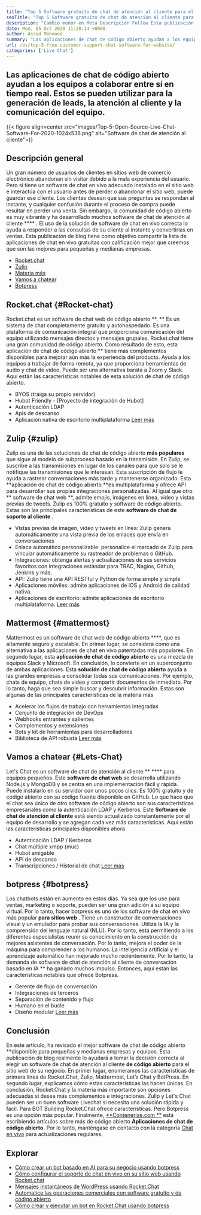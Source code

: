 ```yaml
---
title: "Top 5 Software gratuito de chat de atención al cliente para el sitio web" 
seoTitle: "Top 5 Software gratuito de chat de atención al cliente para el sitio web" 
description: "Cambio menor en Meta Descripción Follow Esta publicación de blog para aprender sobre el software de chat de atención al cliente gratuito superior. Estas herramientas facilitan su representante de servicio al cliente e impulsan las ventas." 
date: Mon, 05 Oct 2020 11:28:14 +0000
author: Assad Mahmood
summary: "Las aplicaciones de chat de código abierto ayudan a los equipos a colaborar entre sí en tiempo real. Estos se pueden utilizar para la generación de leads, la atención al cliente y la comunicación del equipo." 
url: /es/top-5-free-customer-support-chat-software-for-website/
categories: ['Live Chat']
---
```


## Las aplicaciones de chat de código abierto ayudan a los equipos a colaborar entre sí en tiempo real. Estos se pueden utilizar para la generación de leads, la atención al cliente y la comunicación del equipo.

{{< figure align=center src="images/Top-5-Open-Source-Live-Chat-Software-For-2020-1024x536.png" alt="Software de chat de atención al cliente">}}


## Descripción general
Un gran número de usuarios de clientes en sitios web de comercio electrónico abandonan sin visitar debido a la mala experiencia del usuario. Pero si tiene un software de chat en vivo adecuado instalado en el sitio web e interactúa con el usuario antes de perder o abandonar el sitio web, puede guardar ese cliente. Los clientes desean que sus preguntas se respondan al instante, y cualquier confusión durante el proceso de compra puede resultar en perder una venta. Sin embargo, la comunidad de código abierto es muy vibrante y ha desarrollado muchos software de chat de atención al cliente  **** .
El uso de la solución de software de chat en vivo correcta lo ayuda a responder a las consultas de su cliente al instante y convertirlas en ventas. Esta publicación de blog tiene como objetivo compartir la lista de aplicaciones de chat en vivo gratuitas con calificación mejor que creemos que son las mejores para pequeñas y medianas empresas.
  * [Rocket.chat][1]
  * [Zulip][2]
  * [Materia más][3]
  * [Vamos a chatear][4]
  * [Botpress][5]

## **Rocket.chat**    {#Rocket-chat}
Rocket.chat es un software de chat web de código abierto **. ** Es un sistema de chat completamente gratuito y autohospedado. Es una plataforma de comunicación integral que proporciona comunicación del equipo utilizando mensajes directos y mensajes grupales.
Rocket.chat tiene una gran comunidad de código abierto. Como resultado de esto, esta aplicación de chat de código abierto ** tiene más complementos disponibles para mejorar aún más la experiencia del producto. Ayuda a los equipos a trabajar de forma remota, ya que proporciona herramientas de audio y chat de video. Puede ser una alternativa barata a Zoom y Slack. Aquí están las características notables de esta solución de chat de código abierto.
  * BYOS (traiga su propio servidor)
  * Hubot Friendly - [Proyecto de integración de Hubot]
  * Autenticación LDAP
  * Apis de descanso
  * Aplicación nativa de escritorio multiplataforma
    [Leer más][6]

## **Zulip**    {#zulip}
Zulip es una de las soluciones de chat de código abierto **más populares**  que sigue al modelo de subproceso basado en la transmisión. En Zulip, se suscribe a las transmisiones en lugar de los canales para que solo se le notifique las transmisiones que le interesan. Esta suscripción de flujo le ayuda a rastrear conversaciones más tarde y mantenerse organizado.
Esta **aplicación de chat de código abierto  **es multiplataforma y ofrece API para desarrollar sus propias integraciones personalizadas. Al igual que otro **  software de chat web **, admite emojis, imágenes en línea, video y vistas previas de tweets. Zulip es 100% gratuito y software de código abierto. Estas son las principales características de este  **software de chat de soporte al cliente**  .
  * Vistas previas de imagen, video y tweets en línea: Zulip genera automáticamente una vista previa de los enlaces que envía en conversaciones
  * Enlace automático personalizable: personalice el marcado de Zulip para vincular automáticamente su rastreador de problemas o GitHub.
  * Integraciones: obtenga alertas y actualizaciones de sus servicios favoritos con integraciones estándar para TRAC, Nagios, Github, Jenkins y más.
  * API: Zulip tiene una API RESTful y Python de forma simple y simple
  * Aplicaciones móviles: admite aplicaciones de iOS y Android de calidad nativa.
  * Aplicaciones de escritorio: admite aplicaciones de escritorio multiplataforma.
    [Leer más][7]

## **Mattermost**    {#mattermost}
Mattermost es un software de chat web de código abierto ****, que es altamente seguro y escalable. En primer lugar, se considera como una alternativa a las aplicaciones de chat en vivo patentadas más populares. En segundo lugar, esta  **aplicación de chat de código abierto**   es una mezcla de equipos Slack y Microsoft. En conclusión, lo convierte en un superconjunto de ambas aplicaciones.
Esta **solución de chat de código abierto**  ayuda a las grandes empresas a consolidar todas sus comunicaciones. Por ejemplo, chats de equipo, chats de video y compartir documentos de inmediato. Por lo tanto, haga que sea simple buscar y descubrir información.
Estas son algunas de las principales características de la materia más
  * Acelerar los flujos de trabajo con herramientas integradas
  * Conjunto de integración de DevOps
  * Webhooks entrantes y salientes
  * Complementos y extensiones
  * Bots y kit de herramientas para desarrolladores
  * Biblioteca de API robusta
    [Leer más][8]

## **Vamos a chatear**    {#Lets-Chat}
Let's Chat es un software de chat de atención al cliente ** ****  para equipos pequeños. Este  **software de chat web**   se desarrolla utilizando Node.js y MongoDB y se centra en una implementación fácil y rápida. Puede instalarlo en su servidor con unos pocos clics. Es 100% gratuito y de código abierto con su código fuente disponible en GitHub.
Lo que hace que el chat sea único de otro software de código abierto son sus características empresariales como la autenticación LDAP y Kerberos. Este **Software de chat de atención al cliente**  está siendo actualizado constantemente por el equipo de desarrollo y se agregan cada vez más características. Aquí están las características principales disponibles ahora
  * Autenticación LDAP / Kerberos
  * Chat múltiple xmpp (muc)
  * Hubot amigable
  * API de descanso
  * Transcripciones / Historial de chat
    [Leer más][9]

## **botpress**    {#botpress}
Los chatbots están en aumento en estos días. Ya sea que los use para ventas, marketing o soporte, pueden ser una gran adición a su equipo virtual.
Por lo tanto, hacer botpress es uno de los software de chat en vivo más popular **para sitios web** . Tiene un constructor de conversaciones visual y un emulador para probar sus conversaciones. Utiliza la IA y la comprensión del lenguaje natural (NLU). Por lo tanto, está permitiendo a los diferentes especialistas reunir su conocimiento en la construcción de mejores asistentes de conversación. Por lo tanto, mejora el poder de la máquina para comprender a los humanos.
La inteligencia artificial y el aprendizaje automático han mejorado mucho recientemente. Por lo tanto, la demanda de software de chat de atención al cliente de conversación basado en IA ** ha ganado muchos impulso. Entonces, aquí están las características notables que ofrece Botpress.
  * Gerente de flujo de conversación
  * Integraciones de terceros
  * Separación de contenido y flujo
  * Humano en el bucle
  * Diseño modular
    [Leer más][10]

## Conclusión
En este artículo, ha revisado el mejor software de chat de código abierto **disponible para pequeñas y medianas empresas y equipos. Esta publicación de blog realmente lo ayudará a tomar la decisión correcta al elegir un software de chat de atención al cliente  **de código abierto**   para el sitio web de su negocio. En primer lugar, enumeramos las características de primera línea de Rocket.Chat, Zulip, Mattermost, Let’s Chat y BotPress. En segundo lugar, explicamos cómo estas características las hacen únicas. En conclusión, Rocket.Chat y la materia más importante son opciones adecuadas si desea más complementos e integraciones. Zulip y Let's Chat pueden ser un buen software Livechat si necesita una solución rápida y fácil. Para BOT Building Rocket.Chat ofrece características. Pero Botpress es una opción más popular.
Finalmente, [**Contenerize.com **][11] está escribiendo artículos sobre más de código abierto  **Aplicaciones de chat de código abierto.**   Por lo tanto, manténgase en contacto con la categoría [Chat en vivo][12] para actualizaciones regulares.

## Explorar
  * [Cómo crear un bot basado en AI para su negocio usando botpress][13]
  * [Cómo configurar el soporte de chat en vivo en su sitio web usando Rocket.chat][14]
  * [Mensajes instantáneos de WordPress usando Rocket.Chat][15]
  * [Automatice las operaciones comerciales con software gratuito y de código abierto][16]
  * [Cómo crear y ejecutar un bot en Rocket.Chat usando botpress][17]

  
[1]: #rocket-chat
[2]: #zulip
[3]: #mattermost
[4]: #lets-chat
[5]: #botpress
[6]: https://products.containerize.com/live-chat/rocketchat
[7]: https://products.containerize.com/live-chat/zulip
[8]: https://products.containerize.com/live-chat/mattermost
[9]: https://products.containerize.com/live-chat/lets-chat
[10]: https://products.containerize.com/live-chat/botpress
[11]: https://www.containerize.com/
[12]: https://products.containerize.com/live-chat/
[13]: https://blog.containerize.com/live-chat/how-to-create-an-ai-based-faq-bot-for-your-business-using-botpress/
[14]: https://blog.containerize.com/live-chat/how-to-setup-live-chat-software-on-website-rocket-chat/
[15]: https://blog.containerize.com/blogging/instantly-communicate-with-customers-using-wordpress-and-rocket-chat/
[16]: https://blog.containerize.com/blogging/automate-business-operations-using-open-source-software/
[17]: https://blog.containerize.com/live-chat/how-to-create-and-run-a-bot-in-rocket-chat-using-botpress/
